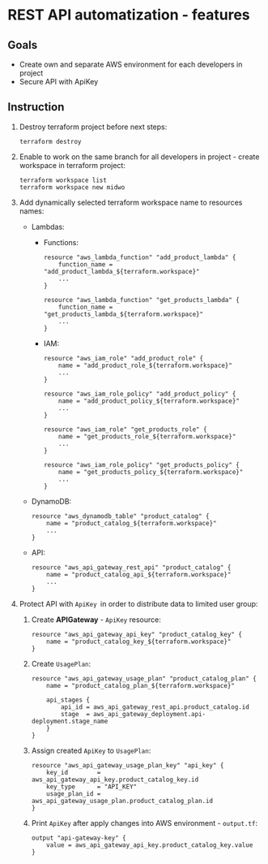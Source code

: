 # REST API automatization - features

## Goals

- Create own and separate AWS environment for each developers in project
- Secure API with ApiKey

## Instruction

1. Destroy terraform project before next steps:

    ```
    terraform destroy
    ```

2. Enable to work on the same branch for all developers in project - create workspace in terraform project:

    ```
    terraform workspace list
    terraform workspace new midwo
    ```

3. Add dynamically selected terraform workspace name to resources names:

    * Lambdas:

        * Functions:

            ```
            resource "aws_lambda_function" "add_product_lambda" {
                function_name = "add_product_lambda_${terraform.workspace}"
                ...
            }
            ```

            ```
            resource "aws_lambda_function" "get_products_lambda" {
                function_name = "get_products_lambda_${terraform.workspace}"
                ...
            }
            ```
        * IAM:

            ```
            resource "aws_iam_role" "add_product_role" {
                name = "add_product_role_${terraform.workspace}"
                ...
            }
            ```

            ```
            resource "aws_iam_role_policy" "add_product_policy" {
                name = "add_product_policy_${terraform.workspace}"
                ...
            }
            ```

            ```
            resource "aws_iam_role" "get_products_role" {
                name = "get_products_role_${terraform.workspace}"
                ...
            }
            ```

            ```
            resource "aws_iam_role_policy" "get_products_policy" {
                name = "get_products_policy_${terraform.workspace}"
                ...
            }
            ```
        
    * DynamoDB:

        ```
        resource "aws_dynamodb_table" "product_catalog" {
            name = "product_catalog_${terraform.workspace}"
            ...
        }
        ```
    
    * API:

        ```
        resource "aws_api_gateway_rest_api" "product_catalog" {
            name = "product_catalog_api_${terraform.workspace}"
            ...
        }
        ```

4. Protect API with `ApiKey `in order to distribute data to limited user group: 

    1. Create **APIGateway** - `ApiKey` resource: 

        ```
        resource "aws_api_gateway_api_key" "product_catalog_key" {
            name = "product_catalog_key_${terraform.workspace}"
        }
        ```

    2. Create `UsagePlan`:

        ```
        resource "aws_api_gateway_usage_plan" "product_catalog_plan" {
            name = "product_catalog_plan_${terraform.workspace}"

            api_stages {
                api_id = aws_api_gateway_rest_api.product_catalog.id
                stage  = aws_api_gateway_deployment.api-deployment.stage_name
            }
        }
        ```

    3. Assign created `ApiKey` to `UsagePlan`:

        ```
        resource "aws_api_gateway_usage_plan_key" "api_key" {
            key_id        = aws_api_gateway_api_key.product_catalog_key.id
            key_type      = "API_KEY"
            usage_plan_id = aws_api_gateway_usage_plan.product_catalog_plan.id
        }
        ```

    4. Print `ApiKey` after apply changes into AWS environment - `output.tf`:

        ```
        output "api-gateway-key" {
            value = aws_api_gateway_api_key.product_catalog_key.value
        }
        ```